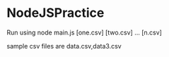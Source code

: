 # NodeJSPractice
Run using node main.js [one.csv] [two.csv] ... [n.csv]

sample csv files are data.csv,data3.csv

